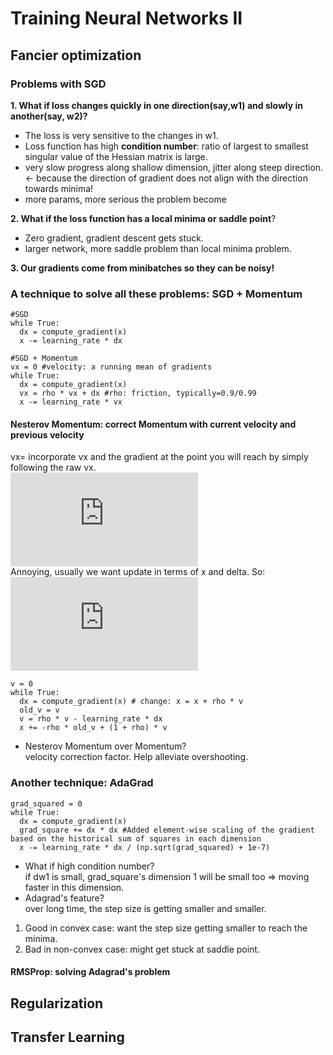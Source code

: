 
# Training Neural Networks II
  
## Fancier optimization
### Problems with SGD
**1. What if loss changes quickly in one direction(say,w1) and slowly in another(say, w2)?**  
* The loss is very sensitive to the changes in w1.  
* Loss function has high **condition number**: ratio of largest to smallest singular value of the Hessian matrix is large.  
* very slow progress along shallow dimension, jitter along steep direction.  
       <- because the direction of gradient does not align with the direction towards minima!  
* more params, more serious the problem become    
  
**2. What if the loss function has a local minima or saddle point**?  
* Zero gradient, gradient descent gets stuck.  
* larger network, more saddle problem than local minima problem.
  
**3. Our gradients come from minibatches so they can be noisy!**

### A technique to solve all these problems: SGD + Momentum
```
#SGD
while True:
  dx = compute_gradient(x)
  x -= learning_rate * dx
  
#SGD + Momentum
vx = 0 #velocity: a running mean of gradients
while True:
  dx = compute_gradient(x)
  vx = rho * vx + dx #rho: friction, typically=0.9/0.99
  x -= learning_rate * vx  
```
#### Nesterov Momentum: correct Momentum with current velocity and previous velocity  
vx= incorporate vx and the gradient at the point you will reach by simply following the raw vx.  
![](https://latex.codecogs.com/gif.latex?%5Cbegin%7Bmatrix%7D%20v_%7Bt&plus;1%7D%20%3D%20%5Crho%20v_t%20-%20%5Calpha%20%5CDelta%20f%28x_t&plus;%5Crho%20v_t%29%5C%5C%20x_%7Bt&plus;1%7D%20%3D%20x_t%20&plus;%20v_%7Bt&plus;1%7D%20%5Cend%7Bmatrix%7D)  
Annoying, usually we want update in terms of x and delta. So:  
![](https://latex.codecogs.com/gif.latex?%5Cwidetilde%7Bx_t%7D%20%3D%20x_t%20&plus;%20%5Crho%20v_t)  
```
v = 0
while True:
  dx = compute_gradient(x) # change: x = x + rho * v
  old_v = v
  v = rho * v - learning_rate * dx
  x += -rho * old_v + (1 + rho) * v 

```
* Nesterov Momentum over Momentum?  
velocity correction factor. Help alleviate overshooting.   
  
### Another technique: AdaGrad
```
grad_squared = 0
while True:
  dx = compute_gradient(x)
  grad_square += dx * dx #Added element-wise scaling of the gradient based on the historical sum of squares in each dimension
  x -= learning_rate * dx / (np.sqrt(grad_squared) + 1e-7)
```
* What if high condition number?  
if dw1 is small, grad_square's dimension 1 will be small too => moving faster in this dimension.  
* Adagrad's feature?  
over long time, the step size is getting smaller and smaller.  
1. Good in convex case: want the step size getting smaller to reach the minima.  
2. Bad in non-convex case: might get stuck at saddle point.  
  
#### RMSProp: solving Adagrad's problem


## Regularization
  
## Transfer Learning
  
